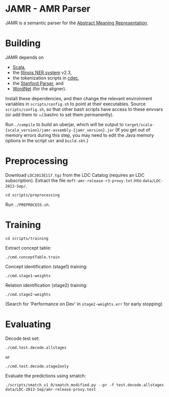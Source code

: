 JAMR - AMR Parser
=================

JAMR is a semantic parser for the [Abstract Meaning Representation](http://amr.isi.edu/).


Building
========

JAMR depends on

 * [Scala](http://www.scala-lang.org),
 * the [Illinois NER system](http://cogcomp.cs.illinois.edu/page/download_view/NETagger) v2.3,
 * the tokenization scripts in [cdec](https://github.com/redpony/cdec),
 * the [Stanford Parser](http://nlp.stanford.edu/software/lex-parser.shtml), and
 * [WordNet](http://wordnetcode.princeton.edu/3.0/WordNet-3.0.tar.gz) (for the aligner).


Install these dependencies, and then change the relevant environment variables in
`scripts/config.sh` to point at their executables.
Source `scripts/config.sh`, so that other bash scripts have access to these envvars (or 
add them to ~/.bashrc to set them permanently).
 
Run `./compile` to build an uberjar, which will be output to
    `target/scala-{scala_version}/jamr-assembly-{jamr_version}.jar`
(If you get out of memory errors during this step, you may need to edit the Java memory options
in the script `sbt` and `build.sbt`.)

Preprocessing
=============

Download `LDC2013E117.tgz` from the LDC Catalog (requires an LDC subscription).
Extract the file `deft-amr-release-r3-proxy.txt` into `data/LDC-2013-Sep/`.

    cd scripts/preprocessing

Run `./PREPROCESS.sh`.


Training
========

    cd scripts/training

Extract concept table:

    ./cmd.conceptTable.train

Concept identification (stage1) training:

    ./cmd.stage1-weights

Relation identification (stage2) training:

    ./cmd.stage2-weights

(Search for 'Performance on Dev' in `stage2-weights.err` for early stopping)


Evaluating
==========

Decode test set:

    ./cmd.test.decode.allstages

  or

    ./cmd.test.decode.stage2only

Evaluate the predictions using smatch:

    ./scripts/smatch_v1_0/smatch_modified.py --pr -f test.decode.allstages data/LDC-2013-Sep/amr-release-proxy.test

